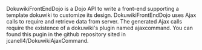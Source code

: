 DokuwikiFrontEndDojo is a Dojo API to write a front-end supporting a template dokuwiki to customize its design. DokuwikiFrontEndDojo uses Ajax calls to require and retrieve data from server. The generated Ajax calls  require the existence of a dokuwiki's plugin named ajaxcommand. You can found this pugin in the github repository sited in jcanell4/DokuwikiAjaxCommand.
